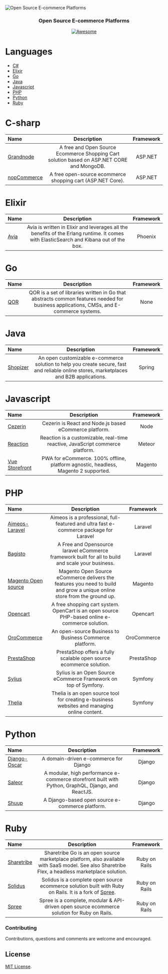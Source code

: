 ![Open Source E-commerce Platforms](https://imgur.com/RwADfWz.png)

<h3 align="center">Open Source E-commerce Platforms</h3>
<p align="center">
  <a href="https://github.com/sindresorhus/awesome">
    <img alt="Awesome" src="https://cdn.rawgit.com/sindresorhus/awesome/d7305f38d29fed78fa85652e3a63e154dd8e8829/media/badge.svg">
  </a>
  </p>

# Languages

- [C#](#c-sharp)
- [Elixir](#elixir)
- [Go](#go)
- [Java](#java)
- [Javascript](#Javascript)
- [PHP](#php)
- [Python](#python)
- [Ruby](#ruby)

# C-sharp

| Name                                                       |                                        Description                                         | Framework |
| :--------------------------------------------------------- | :----------------------------------------------------------------------------------------: | :-------: |
| [Grandnode](https://github.com/grandnode/grandnode)        | A free and Open Source Ecommerce Shopping Cart solution based on ASP.NET CORE and MongoDB. |  ASP.NET  |
| [nopCommerce](https://github.com/nopSolutions/nopCommerce) |                 A free open-source ecommerce shopping cart (ASP.NET Core).                 |  ASP.NET  |

# Elixir

| Name                                         |                                                              Description                                                               | Framework |
| :------------------------------------------- | :------------------------------------------------------------------------------------------------------------------------------------: | :-------: |
| [Avia](https://github.com/aviacommerce/avia) | Avia is written in Elixir and leverages all the benefits of the Erlang runtime. It comes with ElasticSearch and Kibana out of the box. |  Phoenix  |

# Go

| Name                              |                                                              Description                                                               | Framework |
| :-------------------------------- | :------------------------------------------------------------------------------------------------------------------------------------: | :-------: |
| [QOR](https://github.com/qor/qor) | QOR is a set of libraries written in Go that abstracts common features needed for business applications, CMSs, and E-commerce systems. |   None    |

# Java

| Name                                                       |                                                               Description                                                               | Framework |
| :--------------------------------------------------------- | :-------------------------------------------------------------------------------------------------------------------------------------: | :-------: |
| [Shopizer](https://github.com/shopizer-ecommerce/shopizer) | An open customizable e-commerce solution to help you create secure, fast and reliable online stores, marketplaces and B2B applications. |  Spring   |

# Javascript

| Name                                                           |                                    Description                                     | Framework |
| :------------------------------------------------------------- | :--------------------------------------------------------------------------------: | :-------: |
| [Cezerin](https://github.com/cezerin/cezerin)                  |               Cezerin is React and Node.js based eCommerce platform.               |   Node    |
| [Reaction](https://github.com/reactioncommerce/reaction)       |   Reaction is a customizable, real-time reactive, JavaScript commerce platform.    |  Meteor   |
| [Vue Storefront](https://github.com/DivanteLtd/vue-storefront) | PWA for eCommerce. 100% offline, platform agnostic, headless, Magento 2 supported. |  Magento  |

# PHP

| Name                                                                    |                                                       Description                                                        |  Framework  |
| :---------------------------------------------------------------------- | :----------------------------------------------------------------------------------------------------------------------: | :---------: |
| [Aimeos-Laravel](https://github.com/aimeos/aimeos-laravel)              |                  Aimeos is a professional, full-featured and ultra fast e-commerce package for Laravel                   |   Laravel   |
| [Bagisto](https://github.com/bagisto/bagisto)                           |            A Free and Opensource laravel eCommerce framework built for all to build and scale your business.             |   Laravel   |
| [Magento Open source](https://magento.com/products/magento-open-source) | Magento Open Source eCommerce delivers the features you need to build and grow a unique online store from the ground up. |   Magento   |
| [Opencart]()                                                            |              A free shopping cart system. OpenCart is an open source PHP-based online e-commerce solution.               |  Opencart   |
| [OroCommerce](https://github.com/oroinc/orocommerce-application)        |                                  An open-source Business to Business Commerce platform.                                  | OroCommerce |
| [PrestaShop](https://github.com/PrestaShop/PrestaShop)                  |                            PrestaShop offers a fully scalable open source ecommerce solution.                            | PrestaShop  |
| [Sylius](https://github.com/Sylius/Sylius)                              |                             Sylius is an Open Source eCommerce Framework on top of Symfony.                              |   Symfony   |
| [Thelia]()                                                              |               Thelia is an open source tool for creating e-business websites and managing online content.                |   Symfony   |

# Python

| Name                                                         |                                            Description                                             | Framework |
| :----------------------------------------------------------- | :------------------------------------------------------------------------------------------------: | :-------: |
| [Django-Oscar](https://github.com/django-oscar/django-oscar) |                               A domain-driven e-commerce for Django                                |  Django   |
| [Saleor](https://github.com/mirumee/saleor)                  | A modular, high performance e-commerce storefront built with Python, GraphQL, Django, and ReactJS. |  Django   |
| [Shuup](https://github.com/shuup/shuup)                      |                          A Django-based open source e-commerce platform.                           |  Django   |

# Ruby

| Name                                            |                                                             Description                                                             |   Framework   |
| :---------------------------------------------- | :---------------------------------------------------------------------------------------------------------------------------------: | :-----------: |
| [Sharetribe](https://github.com/sharetribe/sharetribe) | Sharetribe Go is an open source marketplace platform, also available with SaaS model. See also Sharetribe Flex, a headless marketplace solution. | Ruby on Rails |
| [Solidus](https://github.com/solidusio/solidus) | Solidus is a complete open source ecommerce solution built with Ruby on Rails. It is a fork of [Spree](https://spreecommerce.org/). | Ruby on Rails |
| [Spree](https://github.com/spree/spree)         |                     Spree is a complete, modular & API-driven open source ecommerce solution for Ruby on Rails.                     | Ruby on Rails |

### Contributing

Contributions, questions and comments are welcome and encouraged.

## License

[MIT License](http://opensource.org/licenses/MIT).
